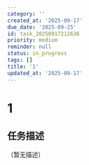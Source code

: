 ```yaml
---
category: ''
created_at: '2025-09-17'
due_date: '2025-09-25'
id: task_20250917212636
priority: medium
reminder: null
status: in_progress
tags: []
title: '1'
updated_at: '2025-09-17'
---
```


# 1

## 任务描述
（暂无描述）
